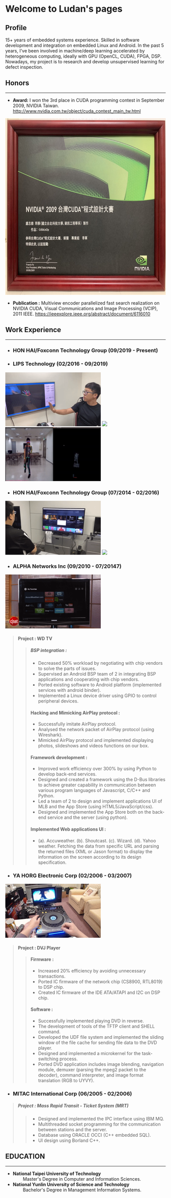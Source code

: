 # Welcome to Ludan's pages

## Profile

15+ years of embedded systems experience. Skilled in software development and integration on embedded Linux and Android. In the past 5 years, I've been involved in machine/deep learning accelerated by heterogeneous computing, ideally with GPU (OpenCL, CUDA), FPGA, DSP. Nowadays, my project is to research and develop unsupervised learning for defect inspection.

## Honors
------
* **Award:**
I won the 3rd place in CUDA programming contest in September 2009, NVIDIA Taiwan. <http://www.nvidia.com.tw/object/cuda_contest_main_tw.html>

<img src="https://raw.githubusercontent.com/CT-LU/self.introduction/master/Contest.jpg" width="739" height="554">

* **Publication :**
Multiview encoder parallelized fast search realization on NVIDIA CUDA, Visual Communications and Image Processing (VCIP), 2011 IEEE. <https://ieeexplore.ieee.org/abstract/document/6116010>

## Work Experience
------



* ### HON HAI/Foxconn Technology Group (09/2019 - Present)
* ### LIPS Technology (02/2016 - 09/2019)
![](https://raw.githubusercontent.com/CT-LU/self.introduction/master/3D_Hands_Pose.gif)
![](https://raw.githubusercontent.com/CT-LU/self.introduction/master/3D_Lableing_Tool.gif)
![](https://raw.githubusercontent.com/CT-LU/self.introduction/master/Optimization_2.5D_Body_Pose.gif)

* ### HON HAI/Foxconn Technology Group (07/2014 - 02/2016)<br>
![](https://raw.githubusercontent.com/CT-LU/self.introduction/master/Gesture_Control_TV.gif)
![](https://raw.githubusercontent.com/CT-LU/self.introduction/master/Facial_Recognition.gif)
* ### ALPHA Networks Inc (09/2010 - 07/20147)<br>
![](https://raw.githubusercontent.com/CT-LU/self.introduction/master/WD_TV_Play_is_a_great_streamer.gif)    
> #### Project : WD TV
>> ##### BSP integration :
>> - Decreased 50% workload by negotiating with chip vendors to solve the parts of issues.
>> - Supervised an Android BSP team of 2 in integrating BSP applications and cooperating with chip vendors.
>> - Ported existing software to Android platform (implemented services with android binder).
>> - Implemented a Linux device driver using GPIO to control peripheral devices.
>> #### Hacking and Mimicking AirPlay protocol :
>> - Successfully imitate AirPlay protocol.
>> - Analysed the network packet of AirPlay protocol (using Wireshark).
>> - Mimicked AirPlay protocol and implemented displaying photos, slideshows and videos functions on our box.
>> #### Framework development :
>> - Improved work efficiency over 300% by using Python to develop back-end services.
>> - Designed and created a framework using the D-Bus libraries to achieve greater capability in communication between various program languages of Javascript, C/C++ and Python.
>> - Led a team of 2 to design and implement applications UI of MLB and the App Store (using HTML5/JavaScript/css).
>> - Designed and implemented the App Store both on the back-end service and the server (using python).
>> #### Implemented Web applications UI :
>> - (a). Accuweather. (b). Shoutcast. (c). Wizard. (d). Yahoo weather. Fetching the data from specific URL and parsing the returned files (XML or Jason format) to display the information on the screen according to its design specification.

* ### YA HORG Electronic Corp (02/2006 - 03/2007)<br>
![](https://raw.githubusercontent.com/CT-LU/self.introduction/master/DVJ_1000_FUNCTION.gif)
> #### Project : DVJ Player
>> #### Firmware :
>> - Increased 20% efficiency by avoiding unnecessary transactions. 
>> - Ported IC firmware of the network chip (CS8900,  RTL8019) to DSP chip.
>> - Created IC firmware of the IDE ATA/ATAPI and I2C on DSP chip.
>> #### Software :
>> - Successfully implemented playing DVD in reverse.
>> - The development of tools of the TFTP client and SHELL command.
>> - Developed the UDF file system and implemented the sliding window of the file cache for sending file data to the DVD player.
>> - Designed and implemented a microkernel for the task-switching process.
>> - Ported DVD application includes image blending,  navigation module,  demuxer (parsing the mpeg2 packet to the decoder),  command interpreter,  and  image format translation (RGB to UYVY).

* ### MITAC International Corp (06/2005 - 02/2006)
> ##### Project : Mass Rapid Transit - Ticket System (MRT)
>> - Designed and implemented the IPC interface using IBM MQ.
>> - Multithreaded socket programming for the communication between stations and the server.
>> - Database using ORACLE OCCI (C++ embedded SQL).
>> - UI design using Borland C++.

## EDUCATION
------
* **National Taipei University of Technology**<br>
&nbsp;&nbsp;&nbsp;&nbsp;&nbsp;&nbsp;&nbsp;&nbsp;Master's Degree in Computer and Information Sciences.
* **National Yunlin University of Science and Technology**<br>
&nbsp;&nbsp;&nbsp;&nbsp;&nbsp;&nbsp;&nbsp;&nbsp;Bachelor's Degree in Management Information Systems.
